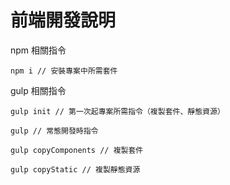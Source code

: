 前端開發說明
================

npm 相關指令
```
npm i // 安裝專案中所需套件
```

gulp 相關指令
```
gulp init // 第一次起專案所需指令（複製套件、靜態資源）

gulp // 常態開發時指令

gulp copyComponents // 複製套件

gulp copyStatic // 複製靜態資源
```